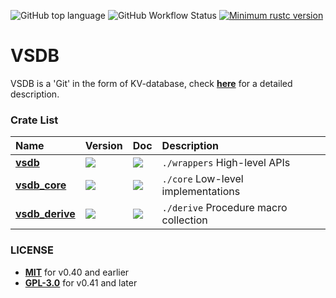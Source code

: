 ![GitHub top language](https://img.shields.io/github/languages/top/rust-util-collections/VSDB)
![GitHub Workflow Status](https://img.shields.io/github/workflow/status/rust-util-collections/VSDB/Rust)
[![Minimum rustc version](https://img.shields.io/badge/rustc-1.60+-lightgray.svg)](https://github.com/rust-random/rand#rust-version-requirements)

# VSDB

VSDB is a 'Git' in the form of KV-database, check [**here**](wrappers/README.md) for a detailed description.

### Crate List

|Name|Version|Doc|Description|
|:-|:-|:-|:-|
|[**vsdb**](wrappers)|[![](https://img.shields.io/crates/v/vsdb.svg)](https://crates.io/crates/vsdb)|[![](https://img.shields.io/badge/api-rustdoc-blue.svg)](https://docs.rs/vsdb)|`./wrappers` High-level APIs|
|[**vsdb_core**](core)|[![](https://img.shields.io/crates/v/vsdb_core.svg)](https://crates.io/crates/vsdb_core)|[![](https://img.shields.io/badge/api-rustdoc-blue.svg)](https://docs.rs/vsdb_core)|`./core` Low-level implementations|
|[**vsdb_derive**](derive)|[![](https://img.shields.io/crates/v/vsdb_derive.svg)](https://crates.io/crates/vsdb_derive)|[![](https://img.shields.io/badge/api-rustdoc-blue.svg)](https://docs.rs/vsdb_derive)|`./derive` Procedure macro collection|

### LICENSE

- [**MIT**](https://choosealicense.com/licenses/mit) for v0.40 and earlier
- [**GPL-3.0**](LICENSE) for v0.41 and later
